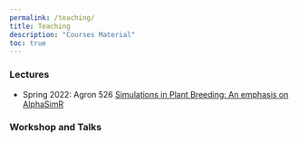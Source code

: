 ```yaml
---
permalink: /teaching/
title: Teaching
description: "Courses Material"
toc: true
---
```


### Lectures

- Spring 2022: Agron 526 [Simulations in Plant Breeding: An emphasis on AlphaSimR](class/survey/index.md)

### Workshop and Talks 
